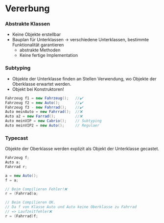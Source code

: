 # Vererbung

### Abstrakte Klassen
- Keine Objekte erstellbar
- Bauplan für Unterklassen -> verschiedene Unterklassen, bestimmte Funktionalität garantieren
  - abstrakte Methoden
  - Keine fertige Implementation

### Subtyping
- Objekte der Unterklasse finden an Stellen Verwendung, wo Objekte der Oberklasse erwartet werden.
- Objekt bei Konstruktoren!
```java
Fahrzeug f1 = new Fahrzeug();   //✔️
Fahrzeug f2 = new Auto();       //✔️
Fahrzeug f3 - new Fahrrad();    //✔️
Auto meinAuto = new Fahrrad();  //❌
Auto a2 = new Farrad();         //❌
Auto meinVIP = new Cabrio();    // Subtyping
Auto meinVIP2 = new Auto();     // Regulaer
```

### Typecast
Objekte der Oberklasse werden explizit als Objekt der Unterklasse gecastet.

```java
Fahrzeug f;
Auto a;
Fahrrad r;

a = new Auto();
f = a;

// Beim Compilieren Fehler!❌
r = (Fahrrad)a;

// Beim Compilieren OK.
// Da f von Klasse Auto und Auto keine Oberklasse zu Fahrrad
// => Laufzeitfehler❌
r = (Fahrrad)f; 
```